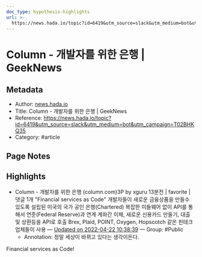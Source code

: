 ```yaml
---
doc_type: hypothesis-highlights
url: >-
  https://news.hada.io/topic?id=6419&utm_source=slack&utm_medium=bot&utm_campaign=T02BHKQ35
---
```


# Column - 개발자를 위한 은행  | GeekNews

## Metadata
- Author: [news.hada.io]()
- Title: Column - 개발자를 위한 은행  | GeekNews
- Reference: https://news.hada.io/topic?id=6419&utm_source=slack&utm_medium=bot&utm_campaign=T02BHKQ35
- Category: #article

## Page Notes
## Highlights
- Column - 개발자를 위한 은행 (column.com)3P by xguru 13분전 | favorite | 댓글 1개 "Financial services as Code" 개발자들이 새로운 금융상품을 만들수 있도록 설립된 미국의 국가 공인 은행(Chartered) 복잡한 미들웨어 없이 API를 통해서 연준(Federal Reserve)과 연계 계좌간 이체, 새로운 신용카드 만들기, 대출 및 상환등을 API로 호출 Brex, Plaid, POINT, Oxygen, Hopscotch 같은 핀테크 업체들이 사용 — [Updated on 2022-04-22 10:38:39](https://hyp.is/71-HLsHcEeyJWHe8VtBCBQ/news.hada.io/topic?id=6419&utm_source=slack&utm_medium=bot&utm_campaign=T02BHKQ35) — Group: #Public
    - Annotation: 정말 세상이 바뀌고 있다는 생각이든다.

Financial services as Code!


